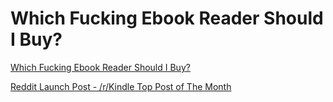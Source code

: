 # Which Fucking Ebook Reader Should I Buy?

[Which Fucking Ebook Reader Should I Buy?](http://www.whichfuckingereadershouldibuy.com/)

[Reddit Launch Post - /r/Kindle Top Post of The Month](http://www.reddit.com/r/kindle/comments/25cazz/i_think_i_finally_got_it_which_fucking_ereader/)